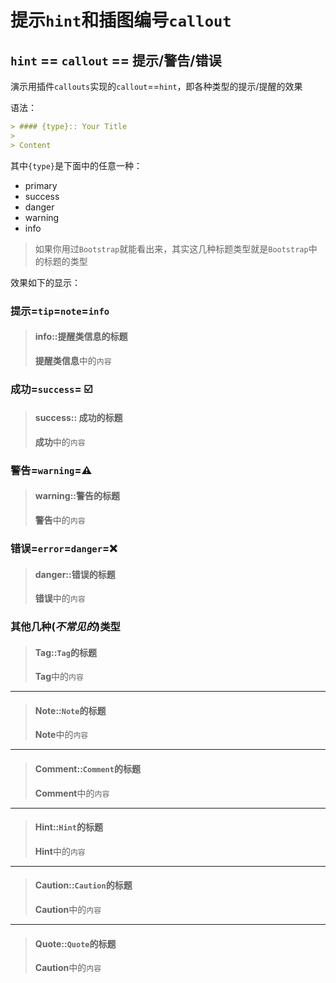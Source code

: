 # 提示`hint`和插图编号`callout`

## `hint` == `callout` == 提示/警告/错误

演示用插件`callouts`实现的`callout`==`hint`，即各种类型的提示/提醒的效果

语法：

```markdown
> #### {type}:: Your Title
>
> Content
```

其中`{type}`是下面中的任意一种：

* primary
* success
* danger
* warning
* info

> 如果你用过`Bootstrap`就能看出来，其实这几种标题类型就是`Bootstrap`中的标题的类型

效果如下的显示：

### 提示=`tip`=`note`=`info`

> #### info::提醒类信息的标题
> **提醒类信息**中的`内容`

### 成功=`success`= ☑️

> #### success:: 成功的标题
> **成功**中的`内容`

### 警告=`warning`=⚠️

> #### warning::警告的标题
> **警告**中的`内容`

### 错误=`error`=`danger`=❌

> #### danger::错误的标题
> **错误**中的`内容`

### 其他几种(*不常见的*)类型

> #### Tag::`Tag`的标题
> **Tag**中的`内容`

---

> #### Note::`Note`的标题
> **Note**中的`内容`

---

> #### Comment::`Comment`的标题
> **Comment**中的`内容`

---

> #### Hint::`Hint`的标题
> **Hint**中的`内容`

---

> #### Caution::`Caution`的标题
> **Caution**中的`内容`

---

> #### Quote::`Quote`的标题
> **Caution**中的`内容`
